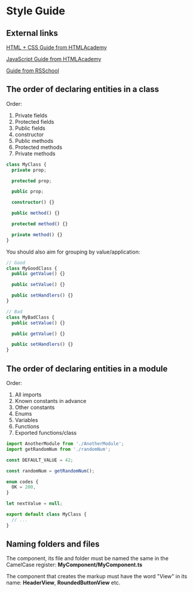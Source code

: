 # Style Guide

## External links

[HTML + CSS Guide from HTMLAcademy](https://codeguide.academy/html-css.html)

[JavaScript Guide from HTMLAcademy](https://codeguide.academy/javascript.html)

[Guide from RSSchool](https://github.com/rolling-scopes-school/tasks/tree/master/stage1/modules/clean-code)

## The order of declaring entities in a class

Order:
1. Private fields
2. Protected fields
3. Public fields
4. constructor
5. Public methods
6. Protected methods
7. Private methods 

```ts
class MyClass {
  private prop;

  protected prop;

  public prop;

  constructor() {}

  public method() {}

  protected method() {}

  private method() {}
}
```

You should also aim for grouping by value/application:
```ts
// Good
class MyGoodClass {
  public getValue() {}

  public setValue() {}

  public setHandlers() {}
}

// Bad
class MyBadClass {
  public setValue() {}

  public getValue() {}

  public setHandlers() {}
}
```

## The order of declaring entities in a module

Order:
1. All imports
2. Known constants in advance
3. Other constants
4. Enums
5. Variables
6. Functions
7. Exported functions/class

```ts
import AnotherModule from './AnotherModule';
import getRandomNum from './randomNum';

const DEFAULT_VALUE = 42;

const randomNum = getRandomNum();

enum codes {
  OK = 200,
}

let nextValue = null;

export default class MyClass {
  // ...
}
```

## Naming folders and files

The component, its file and folder must be named the same in the CamelCase register: **MyComponent/MyComponent.ts**

The component that creates the markup must have the word "View" in its name: **HeaderView**, **RoundedButtonView** etc.
